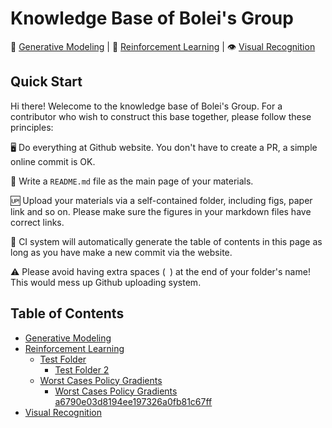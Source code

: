 # Knowledge Base of Bolei's Group

:camera_flash: [Generative Modeling](https://github.com/pengzhenghao/test-mmlab-reading-groups/tree/master/Generative%20Modeling) | :robot: [Reinforcement Learning](https://github.com/pengzhenghao/test-mmlab-reading-groups/tree/master/Reinforcement%20Learning) | :eye: [Visual Recognition](https://github.com/pengzhenghao/test-mmlab-reading-groups/tree/master/Visual%20Recognition)


## Quick Start

Hi there! Welecome to the knowledge base of Bolei's Group. For a contributor who wish to construct this base together, please follow these principles:



:desktop_computer:  Do everything at Github website. You don't have to create a PR, a simple online commit is OK.

:notebook_with_decorative_cover:  Write a `README.md` file as the main page of your materials.

:up:  Upload your materials via a self-contained folder, including figs, paper link and so on. Please make sure the figures in your markdown files have correct links.

:pencil:  CI system will automatically generate the table of contents in this page as long as you have make a new commit via the website.

:warning:  Please avoid having extra spaces (` `) at the end of your folder's name! This would mess up Github uploading system.



## Table of Contents

<!--DIVIDER_DO_NOT_EDIT_ANYTHING_BELOW_THIS_LINE-->
* [Generative Modeling](https://github.com/pengzhenghao/test-mmlab-reading-groups/tree/master/Generative%20Modeling)
* [Reinforcement Learning](https://github.com/pengzhenghao/test-mmlab-reading-groups/tree/master/Reinforcement%20Learning)
    * [Test Folder](https://github.com/pengzhenghao/test-mmlab-reading-groups/tree/master/Reinforcement%20Learning/Test%20Folder)
        * [Test Folder 2](https://github.com/pengzhenghao/test-mmlab-reading-groups/tree/master/Reinforcement%20Learning/Test%20Folder/Test%20Folder%202)
    * [Worst Cases Policy Gradients](https://github.com/pengzhenghao/test-mmlab-reading-groups/tree/master/Reinforcement%20Learning/Worst%20Cases%20Policy%20Gradients)
        * [Worst Cases Policy Gradients a6790e03d8194ee197326a0fb81c67ff](https://github.com/pengzhenghao/test-mmlab-reading-groups/tree/master/Reinforcement%20Learning/Worst%20Cases%20Policy%20Gradients/Worst%20Cases%20Policy%20Gradients%20a6790e03d8194ee197326a0fb81c67ff)
* [Visual Recognition](https://github.com/pengzhenghao/test-mmlab-reading-groups/tree/master/Visual%20Recognition)
